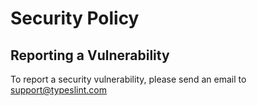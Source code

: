 # Security Policy

## Reporting a Vulnerability

To report a security vulnerability, please send an email to [support@typeslint.com](mailto:support@typeslint.com)